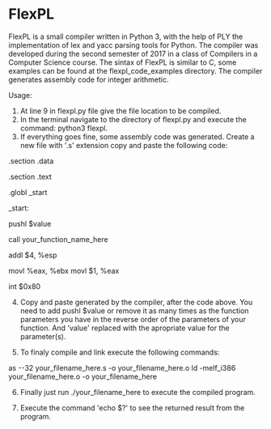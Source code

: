 # FlexPL
FlexPL is a small compiler written in Python 3, with the help of PLY the implementation of lex and yacc parsing tools for Python.
The compiler was developed during the second semester of 2017 in a class of Compilers in a Computer Science course.
The sintax of FlexPL is similar to C, some examples can be found at the flexpl_code_examples directory. The compiler generates
assembly code for integer arithmetic. 

Usage: 

1. At line 9 in flexpl.py file give the file location to be compiled.
2. In the terminal navigate to the directory of flexpl.py and execute the command: python3 flexpl.
3. If everything goes fine, some assembly code was generated. Create a new file with '.s' extension 
copy and paste the following code:

.section .data

.section .text

.globl _start

_start:

pushl $value

call your_function_name_here

addl $4, %esp
  
movl %eax, %ebx
movl $1, %eax

int $0x80

4. Copy and paste generated by the compiler, after the code above.
You need to add pushl $value or remove it as many times as the function parameters you have in the reverse order
of the parameters of your function. And 'value' replaced with the apropriate value for the parameter(s).

5. To finaly compile and link execute the following commands: 

as --32  your_filename_here.s -o your_filename_here.o
ld -melf_i386 your_filename_here.o -o your_filename_here

6. Finally just run ./your_filename_here to execute the compiled program.

7. Execute the command 'echo $?' to see the returned result from the program.
